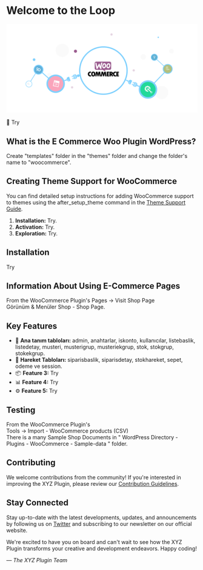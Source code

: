 # Welcome to the Loop

![Plugin Logo](plugin_logo.png)

👋 Try

## What is the E Commerce Woo Plugin WordPress?

Create "templates" folder in the "themes" folder and change the folder's name to "woocommerce".

## Creating Theme Support for WooCommerce

You can find detailed setup instructions for adding WooCommerce support to themes using the after_setup_theme command in the [Theme Support Guide](docs/functions.php).

1. **Installation:** Try.
2. **Activation:** Try.
3. **Exploration:** Try.

## Installation

Try

## Information About Using E-Commerce Pages

From the WooCommerce Plugin's Pages -> Visit Shop Page  <br />
Görünüm & Menüler Shop - Shop Page.

## Key Features

- 🚀 **Ana tanım tabloları:** admin, anahtarlar, iskonto, kullanıcılar, listebaslik, listedetay, musteri, musterigrup, musteriekgrup, stok, stokgrup, stokekgrup.
- 🎨 **Hareket Tabloları:** siparisbaslik, siparisdetay, stokhareket, sepet, odeme ve session.
- 📦 **Feature 3:** Try
- 📊 **Feature 4:** Try
- ⚙️ **Feature 5:** Try

## Testing

From the WooCommerce Plugin's <br />
Tools -> Import - WooCommerce products (CSV) <br />
There is a many Sample Shop Documents in " WordPress Directory - Plugins - WooCommerce - Sample-data " folder. <br />

## Contributing

We welcome contributions from the community! If you're interested in improving the XYZ Plugin, please review our [Contribution Guidelines](contributing.md).

## Stay Connected

Stay up-to-date with the latest developments, updates, and announcements by following us on [Twitter](https://twitter.com/xyzplugin) and subscribing to our newsletter on our official website.

We're excited to have you on board and can't wait to see how the XYZ Plugin transforms your creative and development endeavors. Happy coding!

*— The XYZ Plugin Team*

